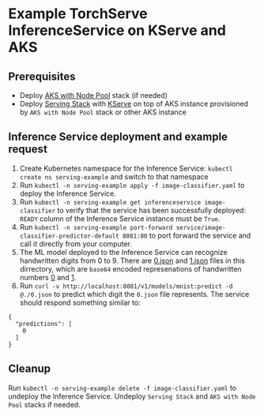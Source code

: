 # Example TorchServe InferenceService on KServe and AKS

## Prerequisites

* Deploy [AKS with Node Pool](https://github.com/epam/hub-kubeflow-stacks/tree/develop/examples/aks-cluster) stack (if needed)
* Deploy [Serving Stack](https://github.com/epam/hub-kubeflow-stacks/tree/develop/serving-azure) with [KServe](https://kserve.github.io/website/0.10/) on top of AKS instance provisioned by `AKS with Node Pool` stack or other AKS instance

## Inference Service deployment and example request

1. Create Kubernetes namespace for the Inference Service: `kubectl create ns serving-example` and switch to that namespace
2. Run `kubectl -n serving-example apply -f image-classifier.yaml` to deploy the Inference Service.
3. Run `kubectl -n serving-example get inferenceservice image-classifier` to verify that the service has been successfully deployed: `READY` column of the Inference Service instance must be `True`. 
4. Run `kubectl -n serving-example port-forward service/image-classifier-predictor-default 8081:80` to port forward the service and call it directly from your computer.
5. The ML model deployed to the Inference Service can recognize handwritten digits from 0 to 9. There are [0.json](0.json) and [1.json](1.json) files in this dirrectory, which are `base64` encoded represenations of handwritten numbers [0](0.png) and [1](1.png). 
6. Run `curl -v http://localhost:8081/v1/models/mnist:predict -d @./0.json` to predict which digit the `0.json` file represents. The service should respond something similar to:

```
{
  "predictions": [
    0
  ]
}
```

## Cleanup

Run `kubectl -n serving-example delete -f image-classifier.yaml` to undeploy the Inference Service. Undeploy `Serving Stack` and `AKS with Node Pool` stacks if needed.
